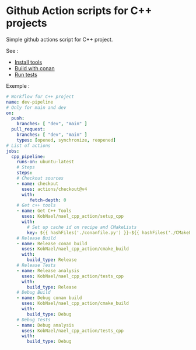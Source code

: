 # Github Action scripts for C++ projects

Simple github actions script for C++ project.

See :
 * [Install tools](doc/setup_cpp.md)
 * [Build with conan](doc/cmake_build.md)
 * [Run tests](doc/tests_cpp.md)

Exemple :

```yaml
# Workflow for C++ project
name: dev-pipeline
# Only for main and dev
on:
  push:
    branches: [ "dev", "main" ]
  pull_request:
    branches: [ "dev", "main" ]
    types: [opened, synchronize, reopened]
# List of actions
jobs:
  cpp_pipeline:
    runs-on: ubuntu-latest
    # Steps
    steps:
    # Checkout sources
    - name: checkout
      uses: actions/checkout@v4
      with:
         fetch-depth: 0
    # Get c++ tools
    - name: Get C++ Tools
      uses: KobNael/nael_cpp_action/setup_cpp
      with:
        # Set up cache id on recipe and CMakeLists
        key: ${{ hashFiles('./conanfile.py') }}-${{ hashFiles('./CMakeLists.txt') }}
    # Release Build
    - name: Release conan build
      uses: KobNael/nael_cpp_action/cmake_build
      with:
        build_type: Release
    # Release Tests
    - name: Release analysis
      uses: KobNael/nael_cpp_action/tests_cpp
      with:
        build_type: Release
    # Debug Build
    - name: Debug conan build
      uses: KobNael/nael_cpp_action/cmake_build
      with:
        build_type: Debug
    # Debug Tests
    - name: Debug analysis
      uses: KobNael/nael_cpp_action/tests_cpp
      with:
        build_type: Debug
```